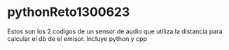 # pythonReto1300623
Estos son los 2 codigos de un sensor de audio que utiliza la distancia para calcular el db de el emisor. Incluye python y cpp
